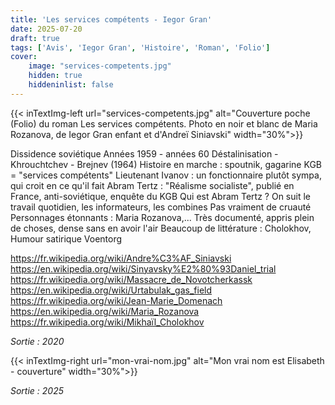 ```yaml
---
title: 'Les services compétents - Iegor Gran'
date: 2025-07-20
draft: true
tags: ['Avis', 'Iegor Gran', 'Histoire', 'Roman', 'Folio']
cover: 
    image: "services-competents.jpg"
    hidden: true
    hiddeninlist: false
---
```


{{< inTextImg-left url="services-competents.jpg" alt="Couverture poche (Folio) du roman Les services compétents. Photo en noir et blanc de Maria Rozanova, de Iegor Gran enfant et d'Andreï Siniavski" width="30%">}}

Dissidence soviétique
Années 1959 - années 60
Déstalinisation - Khrouchtchev - Brejnev (1964)
Histoire en marche : spoutnik, gagarine
KGB = "services compétents"
Lieutenant Ivanov : un fonctionnaire plutôt sympa, qui croit en ce qu'il fait
Abram Tertz : "Réalisme socialiste", publié en France, anti-soviétique, enquête du KGB
Qui est Abram Tertz ?
On suit le travail quotidien, les informateurs, les combines
Pas vraiment de cruauté
Personnages étonnants : Maria Rozanova,...
Très documenté, appris plein de choses, dense sans en avoir l'air
Beaucoup de littérature : Cholokhov, 
Humour satirique
Voentorg


https://fr.wikipedia.org/wiki/Andre%C3%AF_Siniavski
https://en.wikipedia.org/wiki/Sinyavsky%E2%80%93Daniel_trial 
https://fr.wikipedia.org/wiki/Massacre_de_Novotcherkassk 
https://en.wikipedia.org/wiki/Urtabulak_gas_field 
https://fr.wikipedia.org/wiki/Jean-Marie_Domenach 
https://en.wikipedia.org/wiki/Maria_Rozanova 
https://fr.wikipedia.org/wiki/Mikhaïl_Cholokhov 

*Sortie : 2020*

{{< inTextImg-right url="mon-vrai-nom.jpg" alt="Mon vrai nom est Elisabeth - couverture" width="30%">}}



*Sortie : 2025*